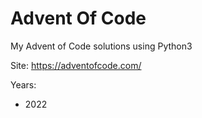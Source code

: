# Advent Of Code
My Advent of Code solutions using Python3

Site: https://adventofcode.com/

Years:
- 2022
